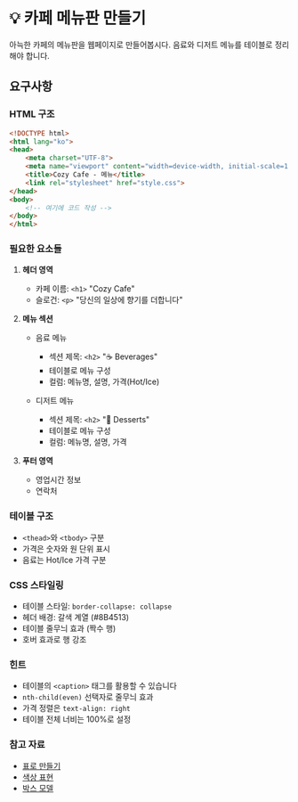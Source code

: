 # 💡 카페 메뉴판 만들기

아늑한 카페의 메뉴판을 웹페이지로 만들어봅시다. 음료와 디저트 메뉴를 테이블로 정리해야 합니다.

## 요구사항

### HTML 구조
```html
<!DOCTYPE html>
<html lang="ko">
<head>
    <meta charset="UTF-8">
    <meta name="viewport" content="width=device-width, initial-scale=1.0">
    <title>Cozy Cafe - 메뉴</title>
    <link rel="stylesheet" href="style.css">
</head>
<body>
    <!-- 여기에 코드 작성 -->
</body>
</html>
```

### 필요한 요소들

1. **헤더 영역**
   - 카페 이름: `<h1>` "Cozy Cafe"
   - 슬로건: `<p>` "당신의 일상에 향기를 더합니다"

2. **메뉴 섹션**
   - 음료 메뉴
     - 섹션 제목: `<h2>` "☕ Beverages"
     - 테이블로 메뉴 구성
     - 컬럼: 메뉴명, 설명, 가격(Hot/Ice)
   
   - 디저트 메뉴
     - 섹션 제목: `<h2>` "🍰 Desserts"
     - 테이블로 메뉴 구성
     - 컬럼: 메뉴명, 설명, 가격

3. **푸터 영역**
   - 영업시간 정보
   - 연락처

### 테이블 구조
- `<thead>`와 `<tbody>` 구분
- 가격은 숫자와 원 단위 표시
- 음료는 Hot/Ice 가격 구분

### CSS 스타일링
- 테이블 스타일: `border-collapse: collapse`
- 헤더 배경: 갈색 계열 (#8B4513)
- 테이블 줄무늬 효과 (짝수 행)
- 호버 효과로 행 강조

### 힌트
- 테이블의 `<caption>` 태그를 활용할 수 있습니다
- `nth-child(even)` 선택자로 줄무늬 효과
- 가격 정렬은 `text-align: right`
- 테이블 전체 너비는 100%로 설정

### 참고 자료
- [표로 만들기](https://www.yalco.kr/@html-css/1-6)
- [색상 표현](https://www.yalco.kr/@html-css/2-4)
- [박스 모델](https://www.yalco.kr/@html-css/2-6)